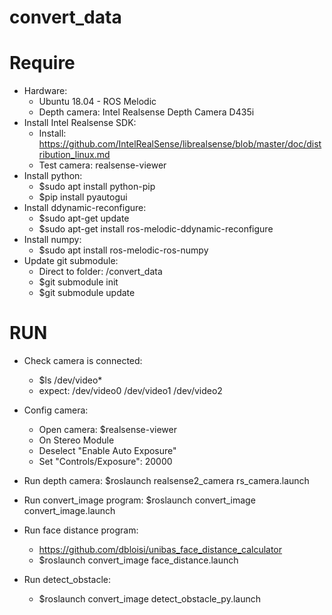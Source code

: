 # convert_data

# Require
- Hardware:
    + Ubuntu 18.04 - ROS Melodic
    + Depth camera: Intel Realsense Depth Camera D435i
- Install Intel Realsense SDK:
    + Install: https://github.com/IntelRealSense/librealsense/blob/master/doc/distribution_linux.md
    + Test camera: realsense-viewer
- Install python:
    + $sudo apt install python-pip
    + $pip install pyautogui
- Install ddynamic-reconfigure:
    + $sudo apt-get update
    + $sudo apt-get install ros-melodic-ddynamic-reconfigure
- Install numpy:
    + $sudo apt install ros-melodic-ros-numpy
- Update git submodule:
    + Direct to folder: /convert_data
    + $git submodule init
    + $git submodule update

# RUN
- Check camera is connected: 
    + $ls /dev/video*
    + expect: /dev/video0  /dev/video1  /dev/video2

- Config camera:
    + Open camera: $realsense-viewer
    + On Stereo Module
    + Deselect "Enable Auto Exposure"
    + Set "Controls/Exposure": 20000

- Run depth camera: $roslaunch realsense2_camera rs_camera.launch

- Run convert_image program: $roslaunch convert_image convert_image.launch

- Run face distance program:
    + https://github.com/dbloisi/unibas_face_distance_calculator
    + $roslaunch convert_image face_distance.launch

- Run detect_obstacle:
    + $roslaunch convert_image detect_obstacle_py.launch